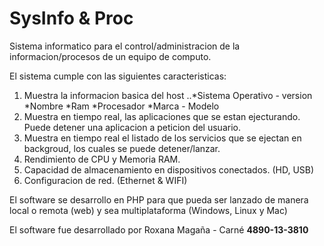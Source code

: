 # SysInfo & Proc
Sistema informatico para el control/administracion de la informacion/procesos de un equipo de computo.

El sistema cumple con las siguientes caracteristicas:
  1. Muestra la informacion basica del host
    ..*Sistema Operativo - version
    *Nombre
    *Ram
    *Procesador
    *Marca - Modelo
  2. Muestra en tiempo real, las aplicaciones que se estan ejecturando. Puede detener una aplicacion a peticion del usuario.
  3. Muestra en tiempo real el listado de los servicios que se ejectan en backgroud, los cuales se puede detener/lanzar.
  4. Rendimiento de CPU y Memoria RAM.
  5. Capacidad de almacenamiento en dispositivos conectados. (HD, USB)
  6. Configuracion de red. (Ethernet & WIFI)

El software se desarrollo en PHP para que pueda ser lanzado de manera local o remota (web) y sea multiplataforma (Windows, Linux y Mac)

El software fue desarrollado por Roxana Magaña - Carné **4890-13-3810**
